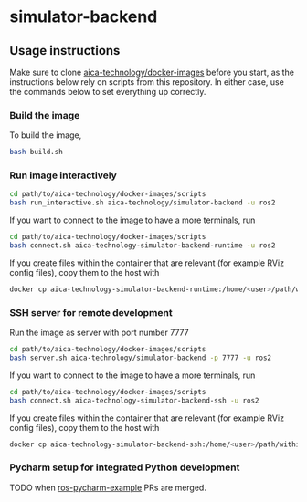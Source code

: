 # simulator-backend

## Usage instructions

Make sure to clone [aica-technology/docker-images](https://github.com/aica-technology/docker-images) before you start,
as the instructions below rely on scripts from this repository. In either case, use the commands below to set everything
up correctly.

### Build the image

To build the image,

```bash
bash build.sh
```

### Run image interactively

```bash
cd path/to/aica-technology/docker-images/scripts
bash run_interactive.sh aica-technology/simulator-backend -u ros2
```

If you want to connect to the image to have a more terminals, run

```bash
cd path/to/aica-technology/docker-images/scripts
bash connect.sh aica-technology-simulator-backend-runtime -u ros2
```

If you create files within the container that are relevant (for example RViz config files), copy them to the host with

```bash
docker cp aica-technology-simulator-backend-runtime:/home/<user>/path/within/container/ /host/path/target
```

### SSH server for remote development

Run the image as server with port number 7777

```bash
cd path/to/aica-technology/docker-images/scripts
bash server.sh aica-technology/simulator-backend -p 7777 -u ros2
```

If you want to connect to the image to have a more terminals, run

```bash
cd path/to/aica-technology/docker-images/scripts
bash connect.sh aica-technology-simulator-backend-ssh -u ros2
```

If you create files within the container that are relevant (for example RViz config files), copy them to the host with

```bash
docker cp aica-technology-simulator-backend-ssh:/home/<user>/path/within/container/ /host/path/target
```

### Pycharm setup for integrated Python development

TODO when [ros-pycharm-example](https://github.com/domire8/ros-pycharm-example) PRs are merged.
